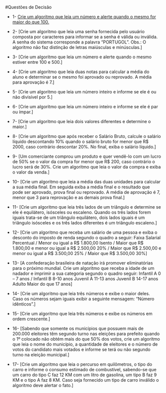#Questões de Decisão

* 1- [Crie um algoritmo que leia um número e alerte quando o mesmo for maior do que 100.](https://github.com/Samirsilva/Logica-de-Programacao/tree/master/Visual%20G/Logica%20de%20Decisao/Questoes/questao_1)

* 2- [Crie um algoritmo que leia uma senha fornecida pelo usuário composta por caracteres para informar se a senha é válida ou inválida. A senha do sistema corresponde a palavra “PORTUGOL”. Obs.: O algoritmo não faz distinção de letras maiúsculas e minúsculas.]

* 3- [Crie um algoritmo que leia um número e alerte quando o mesmo estiver entre 100 e 500.]

* 4- [Crie um algoritmo que leia duas notas para calcular a média do aluno e determinar se o mesmo foi aprovado ou reprovado. A média para aprovação é 7.]

* 5- [Crie um algoritmo que leia um número inteiro e informe se ele é ou não divisível por 5.]

* 6- [Crie um algoritmo que leia um número inteiro e informe se ele é par ou ímpar.]

* 7- [Crie um algoritmo que leia dois valores diferentes e determine o maior.]

* 8- [Crie um algoritmo que após receber o Salário Bruto, calcule o salário líquido descontando 10% quando o salário bruto for menor que R$ 2000, caso contrário descontar 20%. No final, exiba o salário líquido.]

* 9- [Um comerciante comprou um produto e quer vendê-lo com um lucro de 50% se o valor da compra for menor que R$ 200, caso contrário o lucro será de 30%. Crie um algoritmo que leia o valor da compra e exiba o valor da venda.]

* 10- [Crie um algoritmo que leia a média das duas unidades para calcular a sua média final. Em seguida exiba a média final e o resultado que pode ser aprovado, prova final ou reprovado. A média de aprovação é 7, menor que 3 para reprovação e as demais prova final.]

* 11- [Crie um algoritmo que leia três lados de um triângulo e determine se ele é equilátero, isósceles ou escaleno. Quando os três lados forem iguais trata-se de um triângulo equilátero, dois lados iguais é um triângulo isósceles e os três lados diferentes é um triângulo escaleno.]

* 12- [Crie um algoritmo que receba um salário de uma pessoa e exiba o desconto do imposto de renda segundo o quadro a seguir: Faixa Salarial	Percentual / Menor ou igual a R$ 1.800,00	Isento / Maior que R$ 1.800,00 e menor ou igual a R$ 2.500,00	20% / Maior que R$ 2.500,00 e menor ou igual a R$ 3.500,00	25% / Maior que R$ 3.500,00	30%]

* 13- [A confederação brasileira de natação irá promover eliminatórias para o próximo mundial. Crie um algoritmo que receba a idade de um nadador e imprimir a sua categoria segundo o quadro seguir: Infantil A	0 – 7 anos / Infantil B	8-10 anos Juvenil A	11-13 anos Juvenil B	14-17 anos Adulto	Maior do que 17 anos]

* 14- [Crie um algoritmo que leia três números e exibe o maior deles. Caso os números sejam iguais exibir a seguinte mensagem: “Número idênticos”.]

* 15- [Crie um algoritmo que leia três números e exibe os números em ordem crescente.]

* 16- [Sabendo que somente os municípios que possuem mais de 200.000 eleitores têm segundo turno nas eleições para prefeito quando o 1º colocado não obtém mais do que 50% dos votos, crie um algoritmo que leia o nome do município, a quantidade de eleitores e o número de votos do candidato mais votados e informe se terá ou não segundo turno na eleição municipal.]

* 17- [Crie um algoritmo que leia o percurso em quilômetros, o tipo do carro e informe o consumo estimado de combustível, sabendo-se que um carro do tipo C faz 12 KM com um litro de gasolina, um tipo B faz 9 KM e o tipo A faz 8 KM. Caso seja fornecido um tipo de carro inválido o algoritmo deve alertar o fato.]
